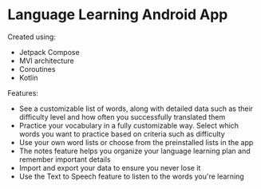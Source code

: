 # Language Learning Android App

Created using:
- Jetpack Compose
- MVI architecture
- Coroutines
- Kotlin

Features:
- See a customizable list of words, along with detailed data such as their difficulty level and how often you successfully translated them
- Practice your vocabulary in a fully customizable way. Select which words you want to practice based on criteria such as difficulty
- Use your own word lists or choose from the preinstalled lists in the app
- The notes feature helps you organize your language learning plan and remember important details
- Import and export your data to ensure you never lose it
- Use the Text to Speech feature to listen to the words you're learning
